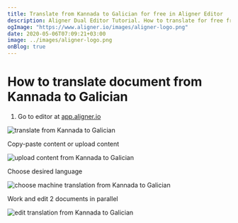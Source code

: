 ```yaml
---
title: Translate from Kannada to Galician for free in Aligner Editor
description: Aligner Dual Editor Tutorial. How to translate for free from Kannada to Galician. Aligner is multilingual document management platform. 
ogImage: "https://www.aligner.io/images/aligner-logo.png"
date: 2020-05-06T07:09:21+03:00
image: ../images/aligner-logo.png
onBlog: true
---
```


# How to translate document from Kannada to Galician

1. Go to editor at [app.aligner.io](https://app.aligner.io "Aligner App web page")

![translate from Kannada to Galician](../aligner-blank-editor.png "translate from Kannada to Galician")

Copy-paste content or upload content

![upload content from Kannada to Galician](../aligner-uploaded-document.png "upload content from Kannada to Galician")

Choose desired language

![choose machine translation from Kannada to Galician](../aligner-language-dropdown.png "choose machine translation from Kannada to Galician")

Work and edit 2 documents in parallel

![edit translation from Kannada to Galician](../aligner-double-sitded-editor.png "edit translation from Kannada to Galician")

